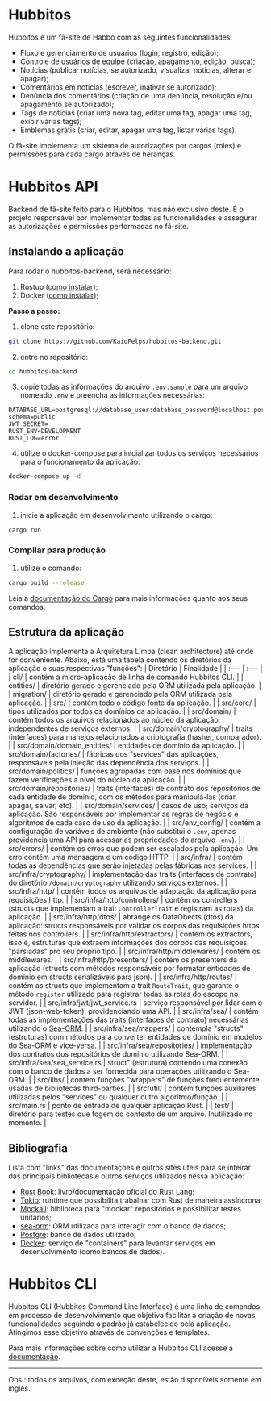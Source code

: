 # Hubbitos
Hubbitos é um fã-site de Habbo com as seguintes funcionalidades:
- Fluxo e gerenciamento de usuários (login, registro, edição);
- Controle de usuários de equipe (criação, apagamento, edição, busca);
- Notícias (publicar notícias, se autorizado, visualizar notícias, alterar e apagar);
- Comentários em notícias (escrever, inativar se autorizado);
- Denúncia dos comentários (criação de uma denúncia, resolução e/ou apagamento se autorizado);
- Tags de notícias (criar uma nova tag, editar uma tag, apagar uma tag, exibir várias tags);
- Emblemas grátis (criar, editar, apagar uma tag, listar várias tags).

O fã-site implementa um sistema de autorizações por cargos (roles) e permissões para cada cargo através de heranças.

# Hubbitos API
Backend de fã-site feito para o Hubbitos, mas não exclusivo deste. É o projeto responsável por implementar todas as funcionalidades e assegurar as autorizações e permissões performadas no fã-site.

## Instalando a aplicação
Para rodar o hubbitos-backend, será necessário:
1. Rustup ([como instalar](https://www.rust-lang.org/tools/install));
2. Docker ([como instalar](https://docs.docker.com/get-docker/));

**Passo a passo:**
1. clone este repositório:
```bash
git clone https://github.com/KaioFelps/hubbitos-backend.git
```
2. entre no repositório:
```bash
cd hubbitos-backend
```
3. copie todas as informações do arquivo `.env.sample` para um arquivo nomeado `.env` e preencha as informações necessárias:
```dotenv
DATABASE_URL=postgresql://database_user:database_password@localhost:port/database_name?schema=public
JWT_SECRET=
RUST_ENV=DEVELOPMENT
RUST_LOG=error
```
4. utilize o docker-compose para inicializar todos os serviços necessários para o funcionamento da aplicação:
```bash
docker-compose up -d
```

### Rodar em desenvolvimento
1. inicie a aplicação em desenvolvimento utilizando o cargo:
```bash
cargo run
```

### Compilar para produção
1. utilize o comando:
```bash
cargo build --release
```

Leia a [documentação do Cargo](https://doc.rust-lang.org/book/ch01-03-hello-cargo.html#:~:text=Cargo%20is%20Rust's%20build%20system,on%2C%20and%20building%20those%20libraries.) para mais informações quanto aos seus comandos.

## Estrutura da aplicação
A aplicação implementa a Arquitetura Limpa (clean architecture) até onde for conveniente. Abaixo, está uma tabela contendo os diretórios da aplicação e suas respectivas "funções":
| Diretório | Finalidade |
| :---  | :---      |
| cli/  | contém a micro-aplicação de linha de comando Hubbitos CLI. |
| entities/ | diretório gerado e gerenciado pela ORM utilizada pela aplicação. |
| migration/    | diretório gerado e gerenciado pela ORM utilizada pela aplicação. |
| src/  | contém todo o código fonte da aplicação. |
| src/core/ | tipos utilizados por todos os domínios da aplicação. |
| src/domain/   | contém todos os arquivos relacionados ao núcleo da aplicação, independentes de serviços externos. |
| src/domain/cryptography/ | traits (interfaces) para manejos relacionados a criptografia (hasher, comparador). |
| src/domain/domain_entities/  | entidades de domínio da aplicação. |
| src/domain/factories/    | fábricas dos "services" das aplicações, responsáveis pela injeção das dependência dos serviços. |
| src/domain/politics/     | funções agrupadas com base nos domínios que fazem verificações a nível do núcleo da aplicação. |
| src/domain/repositories/ | traits (interfaces) de contrato dos repositórios de cada entidade de domínio, com os métodos para manipulá-las (criar, apagar, salvar, etc). |
| src/domain/services/ | casos de uso; serviços da aplicação. São responsáveis por implementar as regras de negócio e algorítmos de cada caso de uso da aplicação. |
| src/env_config/   | contém a configuração de variáveis de ambiente (não substitui o `.env`, apenas providencia uma API para acessar as propriedades do arquivo `.env`). |
| src/errors/   | contém os erros que podem ser escalados pela aplicação. Um erro contém uma mensagem e um código HTTP. |
| src/infra/    | contém todas as dependências que serão injetadas pelas fábricas nos services. |
| src/infra/cryptography/ | implementação das traits (interfaces de contrato) do diretório `/domain/cryptography` utilizando serviços externos. |
| src/infra/http/   | contém todos os arquivos de adaptação da aplicação para requisições http. |
| src/infra/http/controllers/   | contém os controllers (structs que implementam a trait `ControllerTrait` e registram as rotas) da aplicação.  |
| src/infra/http/dtos/  | abrange os DataObects (dtos) da aplicação: structs responsáveis por validar os corpos das requisições https feitas nos controllers.   |
| src/infra/http/extractors/    | contém os extractors, isso é, estruturas que extraem informações dos corpos das requisições "parsiadas" pro seu próprio tipo. |
| src/infra/http/middlewares/   | contém os middlewares. |
| src/infra/http/presenters/    | contém os presenters da aplicação (structs com métodos responsáveis por formatar entidades de domínio em structs serializáveis para json).    |
| src/infra/http/routes/        | contém as structs que implementam a trait `RouteTrait`, que garante o método `register` utilizado para registrar todas as rotas do escopo no servidor.    |
| src/infra/jwt/jwt_service.rs    | serviço responsável por lidar com o JWT (json-web-token), providenciando uma API.   |
| src/infra/sea/  | contém todas as implementações das traits (interfaces de contrato) necessárias utilizando o [Sea-ORM](https://github.com/SeaQL/sea-orm).    |
| src/infra/sea/mappers/  | contempla "structs" (estruturas) com métodos para converter entidades de domínio em modelos do Sea-ORM e vice-versa.    |
| src/infra/sea/repositories/ | implementação dos contratos dos repositórios de domínio utilizando Sea-ORM. |
| src/infra/sea/sea_service.rs    | struct" (estrutura) contendo uma conexão com o banco de dados a ser fornecida para operações utilizando o Sea-ORM.  |
| src/libs/ | contem funções "wrappers" de funções frequentemente usadas de bibliotecas third-parties.  |
| src/util/ | contém funções auxiliares utilizadas pelos "services" ou qualquer outro algoritmo/função. |
| src/main.rs   | ponto de entrada de qualquer aplicação Rust. |
| test/ | diretório para testes que fogem do contexto de um arquivo. Inutilizado no momento. |

## Bibliografia
Lista com "links" das documentações e outros sites úteis para se inteirar das principais bibliotecas e outros serviços utilizados nessa aplicação:
- [Rust Book](https://doc.rust-lang.org/book/): livro/documentação oficial do Rust Lang;
- [Tokio](https://tokio.rs/): runtime que possibilita trabalhar com Rust de maneira assíncrona;
- [Mockall](https://crates.io/crates/mockall): biblioteca para "mockar" repositórios e possibilitar testes unitários;
- [sea-orm](https://github.com/SeaQL/sea-orm): ORM utilizada para interagir com o banco de dados;
- [Postgre](https://www.postgresql.org/): banco de dados utilizado;
- [Docker](https://docs.docker.com/get-docker/): serviço de "containers" para levantar serviços em desenvolvimento (como bancos de dados).

# Hubbitos CLI
Hubbitos CLI (Hubbitos Command Line Interface) é uma linha de comandos em processo de desenvolvimento que objetiva facilitar a criação de novas funcionalidades seguindo o padrão já estabelecido pela aplicação. Atingimos esse objetivo através de convenções e templates.

Para mais informações sobre como utilizar a Hubbitos CLI acesse a [documentação](cli/readme.md).

---

Obs.: todos os arquivos, com exceção deste, estão disponíveis somente em inglês.
